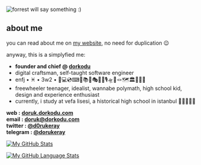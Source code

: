 ![forrest will say something :)](forrest-will-say-something.gif)

## about me
you can read about me on [my website](https://doruk.dorkodu.com), no need for duplication 😉

anyway, this is a simplyfied me:

- **founder and chief @ [dorkodu](https://dorkodu.com)**
- digital craftsman, self-taught software engineer
- enfj • ♓ • 3w2 • 🤩💻💿⌨💸📚🎨🎭🎶🎸🎙🛸👻🪢🗺🏛🗽🍦🍃
- freewheeler teenager, idealist, wannabe polymath, high school kid, design and experience enthusiast
- currently, i study at vefa lisesi, a historical high school in istanbul 🏫💚🤍🇹🇷


**web :** **[doruk.dorkodu.com](https://doruk.dorkodu.com)**<br>**email : [doruk@dorkodu.com](mailto:doruk@dorkodu.com)**<br>**twitter : [@d0rukeray](https://twitter.com/d0rukeray)**<br>**telegram : [@dorukeray](https://t.me/dorukeray)**

[![My GitHub Stats](https://github-readme-stats.vercel.app/api/?username=dorukeray&count_private=true&theme=vue&showicons=true)]()

[![My GitHub Language Stats](https://github-readme-stats.vercel.app/api/top-langs/?username=dorukeray&langs_count=4&theme=vue)]()

